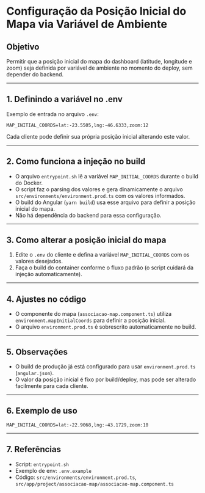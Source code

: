 # Configuração da Posição Inicial do Mapa via Variável de Ambiente

## Objetivo
Permitir que a posição inicial do mapa do dashboard (latitude, longitude e zoom) seja definida por variável de ambiente no momento do deploy, sem depender do backend.

---

## 1. Definindo a variável no .env

Exemplo de entrada no arquivo `.env`:

```
MAP_INITIAL_COORDS=lat:-23.5505,lng:-46.6333,zoom:12
```

Cada cliente pode definir sua própria posição inicial alterando este valor.

---

## 2. Como funciona a injeção no build

- O arquivo `entrypoint.sh` lê a variável `MAP_INITIAL_COORDS` durante o build do Docker.
- O script faz o parsing dos valores e gera dinamicamente o arquivo `src/environments/environment.prod.ts` com os valores informados.
- O build do Angular (`yarn build`) usa esse arquivo para definir a posição inicial do mapa.
- Não há dependência do backend para essa configuração.

---

## 3. Como alterar a posição inicial do mapa

1. Edite o `.env` do cliente e defina a variável `MAP_INITIAL_COORDS` com os valores desejados.
2. Faça o build do container conforme o fluxo padrão (o script cuidará da injeção automaticamente).

---

## 4. Ajustes no código
- O componente do mapa (`associacao-map.component.ts`) utiliza `environment.mapInitialCoords` para definir a posição inicial.
- O arquivo `environment.prod.ts` é sobrescrito automaticamente no build.

---

## 5. Observações
- O build de produção já está configurado para usar `environment.prod.ts` (`angular.json`).
- O valor da posição inicial é fixo por build/deploy, mas pode ser alterado facilmente para cada cliente.

---

## 6. Exemplo de uso

```env
MAP_INITIAL_COORDS=lat:-22.9068,lng:-43.1729,zoom:10
```

---

## 7. Referências
- Script: `entrypoint.sh`
- Exemplo de env: `.env.example`
- Código: `src/environments/environment.prod.ts`, `src/app/project/associacao-map/associacao-map.component.ts`
